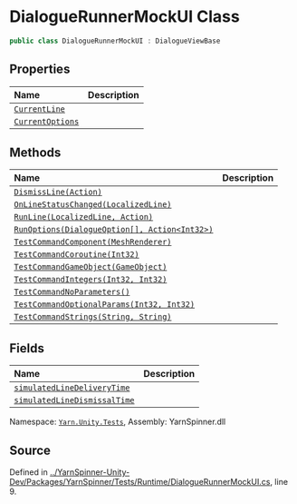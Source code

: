 # DialogueRunnerMockUI Class


```csharp
public class DialogueRunnerMockUI : DialogueViewBase
```



## Properties
|Name|Description|
|:---|:---|
|[`CurrentLine`](/api/csharp/yarn.unity.tests/dialoguerunnermockui.currentline.md)||
|[`CurrentOptions`](/api/csharp/yarn.unity.tests/dialoguerunnermockui.currentoptions.md)||
## Methods
|Name|Description|
|:---|:---|
|[`DismissLine(Action)`](/api/csharp/yarn.unity.tests/dialoguerunnermockui.dismissline-action-.md)||
|[`OnLineStatusChanged(LocalizedLine)`](/api/csharp/yarn.unity.tests/dialoguerunnermockui.onlinestatuschanged-yarn.unity.localizedline-.md)||
|[`RunLine(LocalizedLine, Action)`](/api/csharp/yarn.unity.tests/dialoguerunnermockui.runline-yarn.unity.localizedline,action-.md)||
|[`RunOptions(DialogueOption[], Action<Int32>)`](/api/csharp/yarn.unity.tests/dialoguerunnermockui.runoptions-yarn.unity.dialogueoption--,action-system.int32--.md)||
|[`TestCommandComponent(MeshRenderer)`](/api/csharp/yarn.unity.tests/dialoguerunnermockui.testcommandcomponent-meshrenderer-.md)||
|[`TestCommandCoroutine(Int32)`](/api/csharp/yarn.unity.tests/dialoguerunnermockui.testcommandcoroutine-system.int32-.md)||
|[`TestCommandGameObject(GameObject)`](/api/csharp/yarn.unity.tests/dialoguerunnermockui.testcommandgameobject-gameobject-.md)||
|[`TestCommandIntegers(Int32, Int32)`](/api/csharp/yarn.unity.tests/dialoguerunnermockui.testcommandintegers-system.int32,system.int32-.md)||
|[`TestCommandNoParameters()`](/api/csharp/yarn.unity.tests/dialoguerunnermockui.testcommandnoparameters.md)||
|[`TestCommandOptionalParams(Int32, Int32)`](/api/csharp/yarn.unity.tests/dialoguerunnermockui.testcommandoptionalparams-system.int32,system.int32-.md)||
|[`TestCommandStrings(String, String)`](/api/csharp/yarn.unity.tests/dialoguerunnermockui.testcommandstrings-system.string,system.string-.md)||
## Fields
|Name|Description|
|:---|:---|
|[`simulatedLineDeliveryTime`](/api/csharp/yarn.unity.tests/dialoguerunnermockui.simulatedlinedeliverytime.md)||
|[`simulatedLineDismissalTime`](/api/csharp/yarn.unity.tests/dialoguerunnermockui.simulatedlinedismissaltime.md)||
<div class="class-metadata">

Namespace: [`Yarn.Unity.Tests`](/api/csharp/yarn.unity.tests/README.md), Assembly: YarnSpinner.dll
</div>

## Source
Defined in [../YarnSpinner-Unity-Dev/Packages/YarnSpinner/Tests/Runtime/DialogueRunnerMockUI.cs](https://github.com/YarnSpinnerTool/YarnSpinner-Unity//blob/develop/Tests/Runtime/DialogueRunnerMockUI.cs#L9), line 9.
